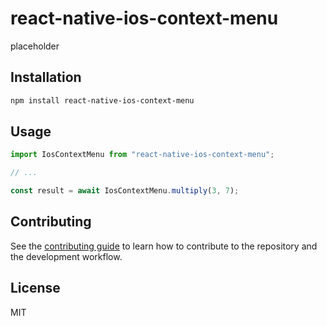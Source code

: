 # react-native-ios-context-menu

placeholder

## Installation

```sh
npm install react-native-ios-context-menu
```

## Usage

```js
import IosContextMenu from "react-native-ios-context-menu";

// ...

const result = await IosContextMenu.multiply(3, 7);
```

## Contributing

See the [contributing guide](CONTRIBUTING.md) to learn how to contribute to the repository and the development workflow.

## License

MIT
